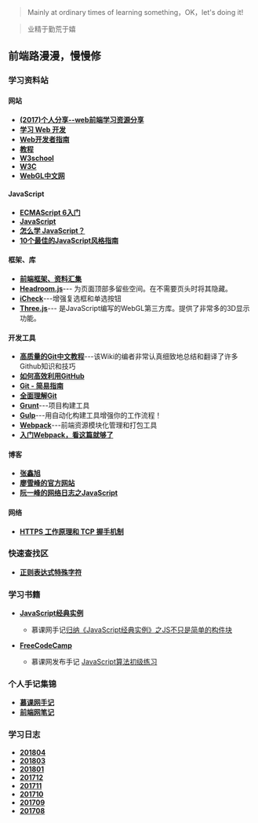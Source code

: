 
> Mainly at ordinary times of learning something，OK，let's doing it! 

> 业精于勤荒于嬉

## 前端路漫漫，慢慢修

### 学习资料站

#### 网站
* **[(2017)个人分享--web前端学习资源分享](https://juejin.im/post/5a0c1956f265da430a501f51)**
* **[学习 Web 开发](https://developer.mozilla.org/zh-CN/docs/Learn)**
* **[Web开发者指南](https://developer.mozilla.org/zh-CN/docs/Web/Guide)**
* **[教程](https://developer.mozilla.org/zh-CN/docs/Web/Tutorials)**
* **[W3school](http://www.w3school.com.cn/)**
* **[W3C](https://www.w3.org/)**
* **[WebGL中文网](http://www.hewebgl.com/)**

#### JavaScript
* **[ECMAScript 6入门](http://es6.ruanyifeng.com/#docs/intro)**
* **[JavaScript](https://developer.mozilla.org/zh-CN/docs/Web/JavaScript)**
* **[怎么学 JavaScript？](http://mp.weixin.qq.com/s?__biz=MzAxODE2MjM1MA==&mid=2651552568&idx=1&sn=2c85a858b0a28d1c256354312f535f13&chksm=8025acf9b75225efea70a70b3d753bd53ec596f2d90371d960d5643e8c5946cea79f355c7513&mpshare=1&scene=23&srcid=0906yyeOcwhCqvE1DrkomSbR#rd)**
* **[10个最佳的JavaScript风格指南](http://www.jianshu.com/p/72e318848de8)**

#### 框架、库
* **[前端框架、资料汇集](http://www.bootcss.com/)**
* **[Headroom.js](http://www.bootcss.com/p/headroom.js/)**--- 为页面顶部多留些空间。在不需要页头时将其隐藏。
* **[iCheck](http://www.bootcss.com/p/icheck/)**---增强复选框和单选按钮
* **[Three.js](http://www.hewebgl.com/article/articledir/1)**--- 是JavaScript编写的WebGL第三方库。提供了非常多的3D显示功能。

#### 开发工具
* **[高质量的Git中文教程](https://github.com/geeeeeeeeek/git-recipes)**---该Wiki的编者非常认真细致地总结和翻译了许多Github知识和技巧
* **[如何高效利用GitHub](http://www.yangzhiping.com/tech/github.html)**
* **[Git - 简易指南](http://www.bootcss.com/p/git-guide/)**
* **[全面理解Git](https://zhuanlan.zhihu.com/p/24081900)**
* **[Grunt](https://gruntjs.com/)**---项目构建工具
* **[Gulp](http://www.gulpjs.com.cn/)**---用自动化构建工具增强你的工作流程！
* **[Webpack](https://webpack.bootcss.com/)**---前端资源模块化管理和打包工具
* **[入门Webpack，看这篇就够了](http://www.jianshu.com/p/42e11515c10f)**

#### 博客
* **[张鑫旭](http://www.zhangxinxu.com/)**
* **[廖雪峰的官方网站](https://www.liaoxuefeng.com/)**
* **[阮一峰的网络日志之JavaScript](http://www.ruanyifeng.com/blog/javascript/)**
#### 网络
* **[HTTPS 工作原理和 TCP 握手机制](http://blog.jobbole.com/105633/)**

### 快速查找区

* **[正则表达式特殊字符](https://github.com/yangtao2o/learninglog/wiki/JavaScript经典实例#regexp)**

### 学习书籍

* **[JavaScript经典实例](https://github.com/yangtao2o/learninglog/wiki/JavaScript经典实例)** 
    * 慕课网手记[归纳《JavaScript经典实例》之JS不只是简单的构件块](http://www.imooc.com/article/20555)
    
* **[FreeCodeCamp](https://freecodecamp.cn/map-aside#nested-collapseBasicAlgorithmScripting)**
    * 慕课网发布手记 [JavaScript算法初级练习](http://www.imooc.com/article/20814)
### 个人手记集锦

* **[慕课网手记](http://www.imooc.com/u/3120512/articles)**
* **[前端网笔记](http://www.qdfuns.com/house/32286/note)**

### 学习日志
* **[201804](https://github.com/yangtao2o/learninglog/wiki/201804)**
* **[201803](https://github.com/yangtao2o/learninglog/wiki/201803)**
* **[201801](https://github.com/yangtao2o/learninglog/wiki/201801)**
* **[201712](https://github.com/yangtao2o/learninglog/wiki/201712)**
* **[201711](https://github.com/yangtao2o/learninglog/wiki/201711)**
* **[201710](https://github.com/yangtao2o/learninglog/wiki/201710)**
* **[201709](https://github.com/yangtao2o/learninglog/wiki/201709)**
* **[201708](https://github.com/yangtao2o/learninglog/wiki/201708)**
